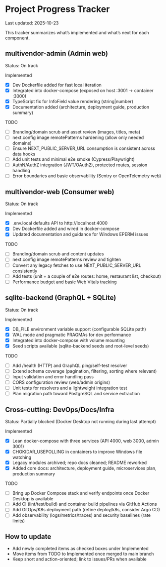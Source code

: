 # Project Progress Tracker

Last updated: 2025-10-23

This tracker summarizes what’s implemented and what’s next for each component.

## multivendor-admin (Admin web)

Status: On track

Implemented
- [x] Dev Dockerfile added for fast local iteration
- [x] Integrated into docker-compose (exposed on host :3001 -> container :3000)
- [x] TypeScript fix for InfoField value rendering (string|number)
- [x] Documentation added (architecture, deployment guide, production summary)

TODO
- [ ] Branding/domain scrub and asset review (images, titles, meta)
- [ ] next.config image remotePatterns hardening (allow only needed domains)
- [ ] Ensure NEXT_PUBLIC_SERVER_URL consumption is consistent across data hooks
- [ ] Add unit tests and minimal e2e smoke (Cypress/Playwright)
- [ ] AuthN/AuthZ integration (JWT/OAuth2), protected routes, session handling
- [ ] Error boundaries and basic observability (Sentry or OpenTelemetry web)

## multivendor-web (Consumer web)

Status: On track

Implemented
- [x] .env.local defaults API to http://localhost:4000
- [x] Dev Dockerfile added and wired in docker-compose
- [x] Updated documentation and guidance for Windows EPERM issues

TODO
- [ ] Branding/domain scrub and content updates
- [ ] next.config image remotePatterns review and tighten
- [ ] Convert any legacy fetches to use NEXT_PUBLIC_SERVER_URL consistently
- [ ] Add tests (unit + a couple of e2e routes: home, restaurant list, checkout)
- [ ] Performance budget and basic Web Vitals tracking

## sqlite-backend (GraphQL + SQLite)

Status: On track

Implemented
- [x] DB_FILE environment variable support (configurable SQLite path)
- [x] WAL mode and pragmatic PRAGMAs for dev performance
- [x] Integrated into docker-compose with volume mounting
- [x] Seed scripts available (sqlite-backend seeds and root-level seeds)

TODO
- [ ] Add /health (HTTP) and GraphQL ping/self-test resolver
- [ ] Extend schema coverage (pagination, filtering, sorting where relevant)
- [ ] Input validation and error handling pass
- [ ] CORS configuration review (web/admin origins)
- [ ] Unit tests for resolvers and a lightweight integration test
- [ ] Plan migration path toward PostgreSQL and service extraction

## Cross-cutting: DevOps/Docs/Infra

Status: Partially blocked (Docker Desktop not running during last attempt)

Implemented
- [x] Lean docker-compose with three services (API 4000, web 3000, admin 3001)
- [x] CHOKIDAR_USEPOLLING in containers to improve Windows file watching
- [x] Legacy modules archived; repo docs cleaned; README reworked
- [x] Added core docs: architecture, deployment guide, microservices plan, production summary

TODO
- [ ] Bring up Docker Compose stack and verify endpoints once Docker Desktop is available
- [ ] Add CI (lint/test/build) and container build pipelines via GitHub Actions
- [ ] Add GitOps/K8s deployment path (refine deploy/k8s, consider Argo CD)
- [ ] Add observability (logs/metrics/traces) and security baselines (rate limits)

## How to update

- Add newly completed items as checked boxes under Implemented
- Move items from TODO to Implemented once merged to main branch
- Keep short and action-oriented; link to issues/PRs when available
